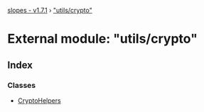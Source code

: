 [slopes - v1.7.1](../README.md) › ["utils/crypto"](_utils_crypto_.md)

# External module: "utils/crypto"

## Index

### Classes

* [CryptoHelpers](../classes/_utils_crypto_.cryptohelpers.md)
